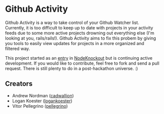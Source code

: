 # Github Activity

Github Activity is a way to take control of your Github Watcher list.  Currently,
it is too difficult to keep up to date with projects in your activity feeds due 
to some more active projects drowning out everything else (I'm looking at you, 
rails/rails!).  Github Activity aims to fix this probem by  giving you tools to
easily view updates for projects in a more organized and filtered way.
  
This project started as an [entry](http://nodeasaurus.nko2.nodeknockout.com) in 
[NodeKnockout](http://www.nodeknockout.com/) but is continuing active development.
If you would like to contribute, feel free to fork and send a pull request.  There
is still plenty to do in a post-hackathon universe. :)  
  
  
## Creators  
  
 * Andrew Nordman ([cadwallion](http://github.com/cadwallion))
 * Logan Koester ([logankoester](http://github.com/logankoester))
 * Vitor Pellegrino ([pellegrino](http://github.com/pellegrino))
